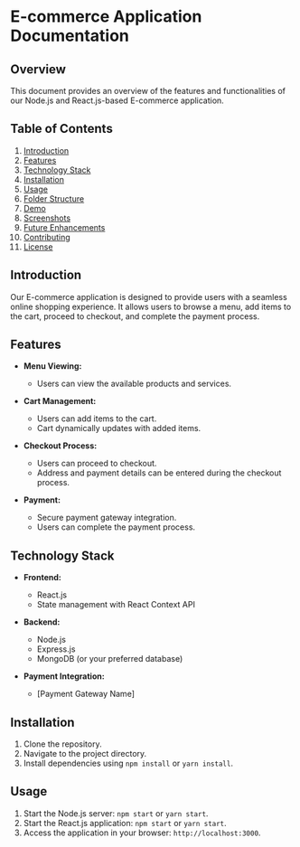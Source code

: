 # E-commerce Application Documentation

## Overview

This document provides an overview of the features and functionalities of our Node.js and React.js-based E-commerce application.

## Table of Contents

1. [Introduction](#introduction)
2. [Features](#features)
3. [Technology Stack](#technology-stack)
4. [Installation](#installation)
5. [Usage](#usage)
6. [Folder Structure](#folder-structure)
7. [Demo](#demo)
8. [Screenshots](#screenshots)
9. [Future Enhancements](#future-enhancements)
10. [Contributing](#contributing)
11. [License](#license)

## Introduction

Our E-commerce application is designed to provide users with a seamless online shopping experience. It allows users to browse a menu, add items to the cart, proceed to checkout, and complete the payment process.

## Features

- **Menu Viewing:**
  - Users can view the available products and services.
  
- **Cart Management:**
  - Users can add items to the cart.
  - Cart dynamically updates with added items.
  
- **Checkout Process:**
  - Users can proceed to checkout.
  - Address and payment details can be entered during the checkout process.

- **Payment:**
  - Secure payment gateway integration.
  - Users can complete the payment process.

## Technology Stack

- **Frontend:**
  - React.js
  - State management with React Context API

- **Backend:**
  - Node.js
  - Express.js
  - MongoDB (or your preferred database)

- **Payment Integration:**
  - [Payment Gateway Name]

## Installation

1. Clone the repository.
2. Navigate to the project directory.
3. Install dependencies using `npm install` or `yarn install`.

## Usage

1. Start the Node.js server: `npm start` or `yarn start`.
2. Start the React.js application: `npm start` or `yarn start`.
3. Access the application in your browser: `http://localhost:3000`.



